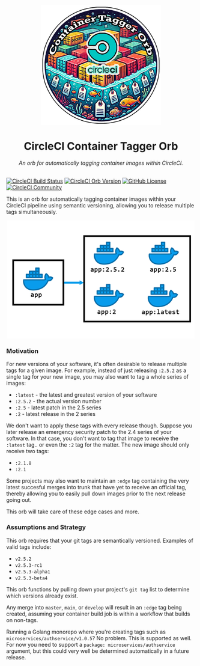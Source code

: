 <div align="center">
  <img align="center" width="320" src="assets/logos/container-tagger-orb-v3.png" alt="Container Tagger Orb">
  <h1>CircleCI Container Tagger Orb</h1>
  <i>An orb for automatically tagging container images within CircleCI.</i><br /><br />
</div>

[![CircleCI Build Status](https://circleci.com/gh/juburr/container-tagger-orb.svg?style=shield "CircleCI Build Status")](https://circleci.com/gh/juburr/container-tagger-orb) [![CircleCI Orb Version](https://badges.circleci.com/orbs/juburr/container-tagger-orb.svg)](https://circleci.com/developer/orbs/orb/juburr/container-tagger-orb) [![GitHub License](https://img.shields.io/badge/license-MIT-lightgrey.svg)](https://raw.githubusercontent.com/juburr/container-tagger-orb/master/LICENSE) [![CircleCI Community](https://img.shields.io/badge/community-CircleCI%20Discuss-343434.svg)](https://discuss.circleci.com/c/ecosystem/orbs)

This is an orb for automatically tagging container images within your CircleCI pipeline using semantic versioning, allowing you to release multiple tags simultaneously.

<div align="center">
    <img align="center" width="500" src="assets/tagger-concept-v2.png" alt="Container Tagger Concept">
</div>

### Motivation
For new versions of your software, it's often desirable to release multiple tags for a given image. For example, instead of just releasing `:2.5.2` as a single tag for your new image, you may also want to tag a whole series of images:
- `:latest` - the latest and greatest version of your software
- `:2.5.2` - the actual version number
- `:2.5` - latest patch in the 2.5 series
- `:2` - latest release in the 2 series

We don't want to apply these tags with every release though. Suppose you later release an emergency security patch to the 2.4 series of your software. In that case, you don't want to tag that image to receive the `:latest` tag.. or even the `:2` tag for the matter. The new image should only receive two tags:
- `:2.1.8`
- `:2.1`

Some projects may also want to maintain an `:edge` tag containing the very latest succesful merges into trunk that have yet to receive an official tag, thereby allowing you to easily pull down images prior to the next release going out.

This orb will take care of these edge cases and more.

### Assumptions and Strategy

This orb requires that your git tags are semantically versioned. Examples of valid tags include:
- `v2.5.2`
- `v2.5.3-rc1`
- `v2.5.3-alpha1`
- `v2.5.3-beta4`

This orb functions by pulling down your project's `git tag` list to determine which versions already exist.

Any merge into `master`, `main`, or `develop` will result in an `:edge` tag being created, assuming your container build job is within a workflow that builds on non-tags.

Running a Golang monorepo where you're creating tags such as `microservices/authservice/v1.0.5`? No problem. This is supported as well. For now you need to support a `package: microservices/authservice` argument, but this could very well be determined automatically in a future release.
